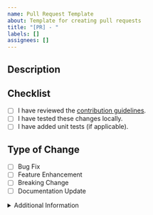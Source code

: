 ```yaml
---
name: Pull Request Template
about: Template for creating pull requests
title: "[PR] - "
labels: []
assignees: []
---
```


## Description

<!-- Provide a brief description of the changes introduced by this pull request -->

## Checklist

- [ ] I have reviewed the [contribution guidelines](CONTRIBUTING.md).
- [ ] I have tested these changes locally.
- [ ] I have added unit tests (if applicable).

## Type of Change

<!-- Choose one or more options that best describe the type of change introduced by this pull request -->

- [ ] Bug Fix
- [ ] Feature Enhancement
- [ ] Breaking Change
- [ ] Documentation Update

<details>
  <summary>Additional Information</summary>

  <!-- Include additional information or context about the changes if necessary -->

</details>
